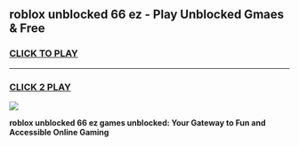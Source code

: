 
## roblox unblocked 66 ez - Play Unblocked Gmaes & Free
<h3>
<a href="https://premium.freeplayer.one?title=roblox_unblocked_66_ez&ref=20F">CLICK TO PLAY</a></h3>
<hr>

<h3>
<a href="https://premium.freeplayer.one?title=roblox_unblocked_66_ez&ref=20F">CLICK 2 PLAY</a>
  
</h3>

<a href="https://premium.freeplayer.one?title=roblox_unblocked_66_ez&ref=20F/"><img src="https://clearcache.store/games.png"></a>


**roblox unblocked 66 ez games unblocked: Your Gateway to Fun and Accessible Online Gaming**
